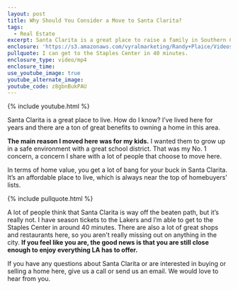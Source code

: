 ```yaml
---
layout: post
title: Why Should You Consider a Move to Santa Clarita?
tags:
  - Real Estate
excerpt: Santa Clarita is a great place to raise a family in Southern California. I know from experience.
enclosure: 'https://s3.amazonaws.com/vyralmarketing/Randy+Plaice/Videos/2017/Why+Should+You+Consider+a+Move+to+Santa+Clarita%253F+-+Santa+Clarita+Real+Estate+Agent.mp4'
pullquote: I can get to the Staples Center in 40 minutes.
enclosure_type: video/mp4
enclosure_time:
use_youtube_image: true
youtube_alternate_image:
youtube_code: z8gbnBukPAU
---
```



{% include youtube.html %}

Santa Clarita is a great place to live. How do I know? I’ve lived here for years and there are a ton of great benefits to owning a home in this area.&nbsp;

**The main reason I moved here was for my kids.** I wanted them to grow up in a safe environment with a great school district. That was my No. 1 concern, a concern I share with a lot of people that choose to move here.&nbsp;

In terms of home value, you get a lot of bang for your buck in Santa Clarita. It’s an affordable place to live, which is always near the top of homebuyers’ lists.&nbsp;

{% include pullquote.html %}

A lot of people think that Santa Clarita is way off the beaten path, but it’s really not. I have season tickets to the Lakers and I’m able to get to the Staples Center in around 40 minutes. There are also a lot of great shops and restaurants here, so you aren't really missing out on anything in the city. **If you feel like you are, the good news is that you are still close enough to enjoy everything LA has to offer.**

If you have any questions about Santa Clarita or are interested in buying or selling a home here, give us a call or send us an email. We would love to hear from you.